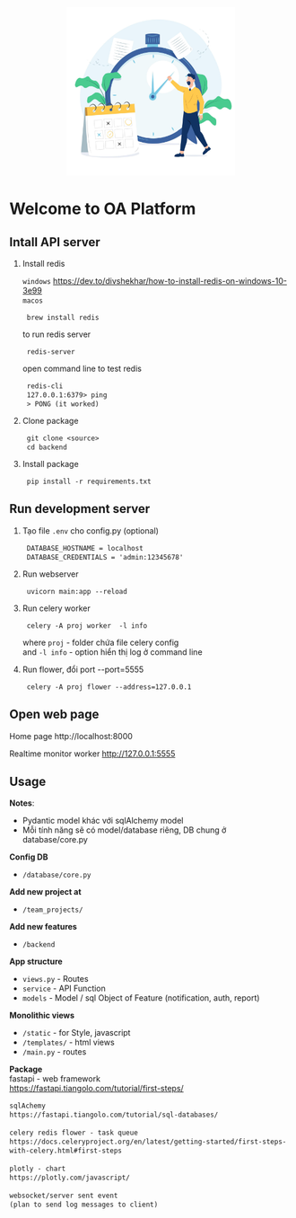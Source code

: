 <p align="center">
  <a href="#" target="_blank" rel="noopener noreferrer">
    <img src="/backend/storage/assets/image/task.jpg" width="300">
  </a>
</p>
<!-- ![image info](./backend/storage/assets/image/task.jpg) -->

# Welcome to OA Platform

## Intall API server

1. Install redis

    `windows` https://dev.to/divshekhar/how-to-install-redis-on-windows-10-3e99  
    `macos`

        brew install redis 
    
    to run redis server
        
        redis-server

    open command line to test redis 

        redis-cli  
        127.0.0.1:6379> ping  
        > PONG (it worked)  

2. Clone package 

        git clone <source>   
        cd backend

3. Install package

        pip install -r requirements.txt

## Run development server

1. Tạo file `.env` cho config.py  (optional)

        DATABASE_HOSTNAME = localhost  
        DATABASE_CREDENTIALS = 'admin:12345678'  

2. Run webserver

        uvicorn main:app --reload

3. Run celery worker 

        celery -A proj worker  -l info  

    where `proj` - folder chứa file celery config  
    and `-l info` - option hiển thị log ở command line    

4. Run flower, đổi port --port=5555

        celery -A proj flower --address=127.0.0.1  

## Open web page
Home page
http://localhost:8000

Realtime monitor worker
http://127.0.0.1:5555

## Usage

**Notes**:
- Pydantic model khác với sqlAlchemy model  
- Mỗi tính năng sẽ có model/database riêng, DB chung ở database/core.py   

**Config DB**
- `/database/core.py`

**Add new project at**
- `/team_projects/`

**Add new features**
- `/backend`

**App structure**
- `views.py` - Routes  
- `service` - API Function  
- `models` -  Model / sql Object of Feature (notification, auth, report)  

**Monolithic views**
- `/static` - for Style, javascript  
- `/templates/` - html views  
- `/main.py` - routes  

**Package**  
    fastapi - web framework  
    https://fastapi.tiangolo.com/tutorial/first-steps/  

    sqlAchemy  
    https://fastapi.tiangolo.com/tutorial/sql-databases/  

    celery redis flower - task queue  
    https://docs.celeryproject.org/en/latest/getting-started/first-steps-with-celery.html#first-steps  

    plotly - chart  
    https://plotly.com/javascript/  

    websocket/server sent event   
    (plan to send log messages to client)  
